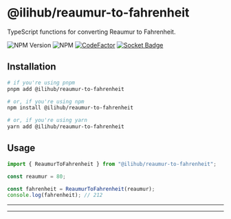 # @ilihub/reaumur-to-fahrenheit

TypeScript functions for converting Reaumur to Fahrenheit.

![NPM Version](https://img.shields.io/npm/v/%40ilihub%2Freaumur-to-fahrenheit?color=33cd56&logo=npm)
![NPM](https://img.shields.io/npm/l/%40ilihub%2Freaumur-to-fahrenheit)
[![CodeFactor](https://www.codefactor.io/repository/github/ilihub/npm/badge)](https://www.codefactor.io/repository/github/ilihub/npm)
[![Socket Badge](https://socket.dev/api/badge/npm/package/@ilihub/reaumur-to-fahrenheit)](https://socket.dev/npm/package/@ilihub/reaumur-to-fahrenheit)

## Installation

```bash
# if you're using pnpm
pnpm add @ilihub/reaumur-to-fahrenheit

# or, if you're using npm
npm install @ilihub/reaumur-to-fahrenheit

# or, if you're using yarn
yarn add @ilihub/reaumur-to-fahrenheit
```

## Usage

```javascript
import { ReaumurToFahrenheit } from "@ilihub/reaumur-to-fahrenheit";

const reaumur = 80;

const fahrenheit = ReaumurToFahrenheit(reaumur);
console.log(fahrenheit); // 212
```

---

<!-- sponsors_and_backers_section_start -->

<!-- sponsors_and_backers_section_end -->

---
